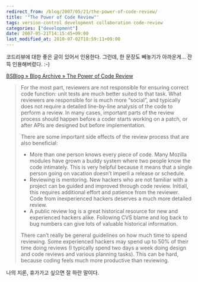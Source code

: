 ```yaml
---
redirect_from: /blog/2007/05/21/the-power-of-code-review/
title: '"The Power of Code Review"'
tags: version-control development collaboration code-review
categories: ["development"]
date: 2007-05-21T14:15:45+09:00
last_modified_at: 2010-07-02T18:59:11+09:00
---
```

코드리뷰에 대한 좋은 글이 있어서 인용한다. 그런데, 한 문장도 빼놓기가
아까운게... 잔뜩 인용해버렸다. :-)

[BSBlog » Blog Archive » The Power of Code Review](http://benjamin.smedbergs.us/blog/2007-04-10/the-power-of-code-review/)

> For the most part, reviewers are not responsible for ensuring correct
> code function: unit tests are much better suited to that task.
> What reviewers are responsible for is much more “social”, and typically
> does not require a detailed line-by-line analysis of the code to perform
> a review. In many cases, important parts of the review process should
> happen before a coder starts working on a patch, or after APIs are
> designed but before implementation.
>
> There are some important side effects of the review process that are
> also beneficial:
> 
> - More than one person knows every piece of code. Many Mozilla modules
>   have grown a buddy system where two people know the code intimately.
>   This is very helpful because it means that a single person going
>   on vacation doesn’t imperil a release or schedule.
> - Reviewing is mentoring. New hackers who are not familiar with a
>   project can be guided and improved through code review. Initiall,
>   this requires additional effort and patience from the reviewer.
>   Code from inexperienced hackers deserves a much more detailed review.
> - A public review log is a great historical resource for new and
>   experienced hackers alike. Following CVS blame and log back to bug
>   numbers can give lots of valuable historical information.
> 
> There can’t really be general guidelines on how much time to spend
> reviewing. Some experienced hackers may spend up to 50% of their time
> doing reviews (I typically spend two days a week doing design and code
> reviews and various planning tasks). This can be hard, because coding
> feels much more productive than reviewing.

나의 지론, 휴가가고 싶으면 잘 하란 말이다.

